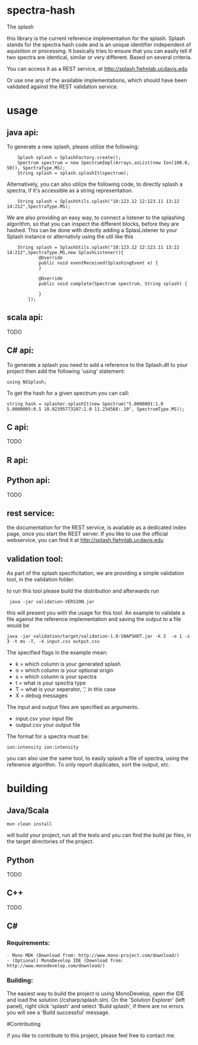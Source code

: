 # spectra-hash
The splash

this library is the current reference implementation for the splash. Splash stands for the spectra hash code and is an unique identifier independent of aquisition or processing. It basically tries to ensure that you can easily tell if two spectra are identical, similar or very different. Based on several criteria.

You can access it as a REST service, at http://splash.fiehnlab.ucdavis.edu

Or use one any of the available implementations, which should have been validated against the REST validation service.

# usage

## java api:
To generate a new splash, please utilize the following:


```
    Splash splash = SplashFactory.create();
    Spectrum spectrum = new SpectrumImpl(Arrays.asList(new Ion(100.0, 50)), SpectraType.MS);
    String splash = splash.splashIt(spectrum);
```

Alternatively, you can also utilize the following code, to directly splash a spectra, if it's accessible as a string representation.

```
    String splash = SplashUtils.splash("10:123.12 12:123.11 13:22 14:212",SpectraType.MS);
```

We are also providing an easy way, to connect a listener to the splashing algorithm, so that you can inspect the different blocks, before they are hashed. This can be done with directly adding a SplasListener to your Splash instance or alternativly using the util like this

```
    String splash = SplashUtils.splash("10:123.12 12:123.11 13:22 14:212",SpectraType.MS,new SplashListener(){
            @Override
            public void eventReceived(SplashingEvent e) {
            }

            @Override
            public void complete(Spectrum spectrum, String splash) {
                
            }
        });

```

## scala api:

TODO

## C# api:

To generate a splash you need to add a reference to the Splash.dll to your project then add the following 'using' statement:
```
using NSSplash;
```

To get the hash for a given spectrum you can call:
```
string hash = splasher.splashIt(new Spectrum("5.0000001:1.0 5.0000005:0.5 10.02395773287:2.0 11.234568:.10", SpectrumType.MS));
```

## C api:

TODO

## R api:



## Python api:

TODO

## rest service:

the documentation for the REST service, is available as a dedicated index page, once you start the REST server. If you like to use the official webservice, you can find it at http://splash.fiehnlab.ucdavis.edu


## validation tool:

As part of the splash specificitation, we are providing a simple validation tool, in the validation folder.

to run this tool please build the distribution and afterwards run

```
 java -jar validation-VERSION.jar
```

this will present you with the usage for this tool. An example to validate a file against the reference implementation and saving the output to a file would be

```
java -jar validation/target/validation-1.0-SNAPSHOT.jar -k 2  -o 1 -s 3 -t ms -T, -X input.csv output.csv
```

The specified flags in the example mean:

* k = which column is your generated splash
* o = which column is your optional origin
* s = which column is your spectra
* t = what is your spectra type
* T = what is your seperator, ',' in this case
* X = debug messages

The input and output files are specified as arguments.

* input.csv your input file
* output.csv your output file

The format for a spectra must be:

```
ion:intensity ion:intensity
```

you can also use the same tool, to easily splash a file of spectra, using the reference algorithm. To only report duplicates, sort the output, etc.

# building

## Java/Scala

```
mvn clean install
```

will build your project, run all the tests and you can find the build jar files, in the target directories of the project.

## Python

TODO

## C++

TODO

## C# 

### Requirements:
    - Mono MDK (Download from: http://www.mono-project.com/download/)
    - (Optional) MonoDevelop IDE (Download from: http://www.monodevelop.com/download/)
### Building:
The easiest way to build the project is using MonoDevelop, open the IDE and load the solution (<download folder>/csharp/splash.sln).
On the 'Solution Explorer' (left panel), right click 'splash' and select 'Build splash', if there are no errors you will see a 'Build successful' message.

#Contributing

if you like to contribute to this project, please feel free to contact me.
